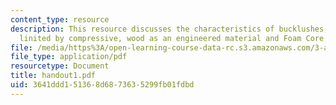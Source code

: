 ```yaml
---
content_type: resource
description: This resource discusses the characteristics of bucklushes, tree height
  linited by compressive, wood as an engineered material and Foam Core Sandwich panel.
file: /media/https%3A/open-learning-course-data-rc.s3.amazonaws.com/3-a26-freshman-seminar-the-nature-of-engineering-fall-2005/3641ddd151368d6873635299fb01fdbd_handout1.pdf
file_type: application/pdf
resourcetype: Document
title: handout1.pdf
uid: 3641ddd1-5136-8d68-7363-5299fb01fdbd
---
```

